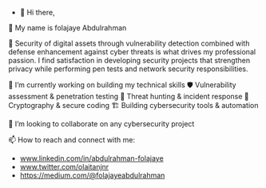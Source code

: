 - 👋 Hi there, 

👋 My name is folajaye Abdulrahman

👀 Security of digital assets through vulnerability detection combined with defense enhancement against cyber threats is what drives my professional passion. I find satisfaction in developing security projects that strengthen privacy while performing pen tests and network security responsibilities.

🌱 I’m currently working on building my technical skills
  🛡️ Vulnerability assessment & penetration testing
  🔎 Threat hunting & incident response
  🔐 Cryptography & secure coding
  🏗️ Building cybersecurity tools & automation 

💞️ I’m looking to collaborate on any cybersecurity project

📫 How to reach and connect with me:
  - www.linkedin.com/in/abdulrahman-folajaye
  - www.twitter.com/olaitanjnr
  - https://medium.com/@folajayeabdulrahman
    

<!---

You can click the Preview link to take a look at your changes.
--->
